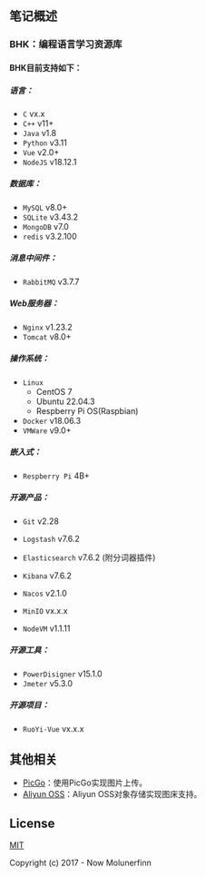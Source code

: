 ## 笔记概述

### BHK：编程语言学习资源库

#### BHK目前支持如下：

##### 语言：

- `C` vx.x
- `C++` v11+
- `Java` v1.8
- `Python` v3.11
- `Vue` v2.0+
- `NodeJS` v18.12.1



##### 数据库：

- `MySQL` v8.0+
- `SQLite` v3.43.2
- `MongoDB` v7.0
- `redis` v3.2.100



##### 消息中间件：

- `RabbitMQ` v3.7.7



##### Web服务器：

- `Nginx` v1.23.2
- `Tomcat` v8.0+



##### 操作系统：

- `Linux`
  -  CentOS 7
  -  Ubuntu 22.04.3
  -  Respberry Pi OS(Raspbian)
- `Docker` v18.06.3
- `VMWare` v9.0+



##### 嵌入式：

- `Respberry Pi` 4B+



##### 开源产品：

- `Git` v2.28

- `Logstash` v7.6.2

- `Elasticsearch` v7.6.2 (附分词器插件)

- `Kibana` v7.6.2

- `Nacos` v2.1.0

- `MinIO` vx.x.x

- `NodeVM` v1.1.11

  

##### 开源工具：

- `PowerDisigner` v15.1.0
- `Jmeter` v5.3.0



##### 开源项目：

- `RuoYi-Vue` vx.x.x







## 其他相关

- [PicGo](https://github.com/Molunerfinn/PicGo)：使用PicGo实现图片上传。
- [Aliyun OSS](https://www.aliyun.com/product/oss)：Aliyun OSS对象存储实现图床支持。





## License

[MIT](http://opensource.org/licenses/MIT)

Copyright (c) 2017 - Now Molunerfinn